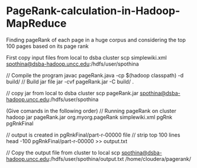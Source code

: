 # PageRank-calculation-in-Hadoop-MapReduce
Finding pageRank of each page in a huge corpus and considering the top 100 pages based on its page rank

First copy input files from local to dsba cluster
scp simplewiki.xml spothina@dsba-hadoop.uncc.edu:/hdfs/user/spothina

// Compile the program
javac pageRank.java -cp $(hadoop classpath) -d build/
// Build jar file
jar -cvf pageRank.jar -C build/ .

// copy jar from local to dsba cluster
scp pageRank.jar spothina@dsba-hadoop.uncc.edu:/hdfs/user/spothina

(Give comands in the following order)
// Running pageRank on cluster
hadoop jar pageRank.jar org.myorg.pageRank simplewiki.xml pgRnk pgRnkFinal

// output is created in pgRnkFinal/part-r-00000 file
// strip top 100 lines
head -100 pgRnkFinal/part-r-00000 >> output.txt

// Copy the output file from cluster to local
scp spothina@dsba-hadoop.uncc.edu:/hdfs/user/spothina/output.txt  /home/cloudera/pagerank/
